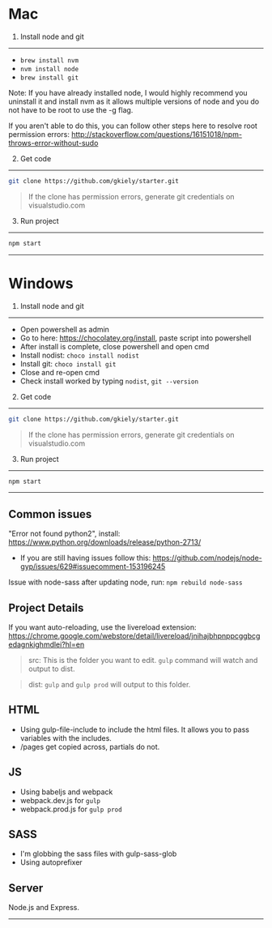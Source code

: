 Mac
=================
1. Install node and git
---
- `brew install nvm`
- `nvm install node`
- `brew install git`

Note: If you have already installed node, I would highly recommend you uninstall it and install nvm as it allows multiple versions of node and you do not have to be root to use the -g flag.

If you aren't able to do this, you can follow other steps here to resolve root permission errors:
http://stackoverflow.com/questions/16151018/npm-throws-error-without-sudo

2. Get code 
---
```sh
git clone https://github.com/gkiely/starter.git
```
> If the clone has permission errors, generate git credentials on visualstudio.com


3. Run project
---
```sh
npm start
```
---


Windows
=================

1. Install node and git
---
- Open powershell as admin
- Go to here: https://chocolatey.org/install, paste script into powershell
- After install is complete, close powershell and open cmd
- Install nodist: `choco install nodist`
- Install git: `choco install git`
- Close and re-open cmd
- Check install worked by typing `nodist`, `git --version`

2. Get code 
---
```sh
git clone https://github.com/gkiely/starter.git
```
> If the clone has permission errors, generate git credentials on visualstudio.com

3. Run project
---
```sh
npm start
```

---





Common issues
---
"Error not found python2", install: https://www.python.org/downloads/release/python-2713/
- If you are still having issues follow this: https://github.com/nodejs/node-gyp/issues/629#issuecomment-153196245

Issue with node-sass after updating node, run:
`npm rebuild node-sass`




Project Details
---
If you want auto-reloading, use the livereload extension:
https://chrome.google.com/webstore/detail/livereload/jnihajbhpnppcggbcgedagnkighmdlei?hl=en


>src: This is the folder you want to edit. `gulp` command will watch and output to dist.

>dist: `gulp` and `gulp prod` will output to this folder.


HTML
---
* Using gulp-file-include to include the html files. It allows you to pass variables with the includes.
* /pages get copied across, partials do not.

JS
---
* Using babeljs and webpack
* webpack.dev.js for `gulp`
* webpack.prod.js for `gulp prod`

SASS
---
* I'm globbing the sass files with gulp-sass-glob
* Using autoprefixer


Server
---
Node.js and Express.


---
